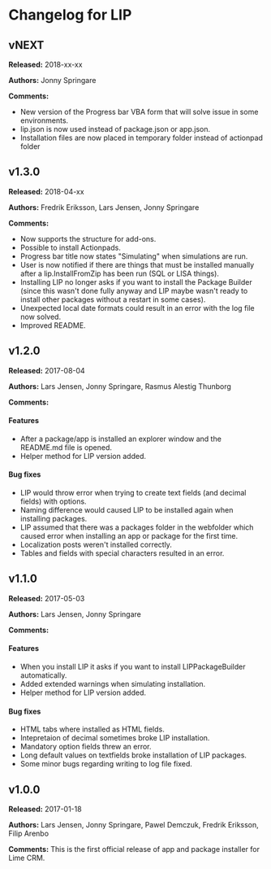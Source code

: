 # Changelog for LIP

## vNEXT
**Released:** 2018-xx-xx

**Authors:** Jonny Springare

**Comments:** 

* New version of the Progress bar VBA form that will solve issue in some environments.
* lip.json is now used instead of package.json or app.json.
* Installation files are now placed in temporary folder instead of actionpad folder


## v1.3.0
**Released:** 2018-04-xx

**Authors:** Fredrik Eriksson, Lars Jensen, Jonny Springare

**Comments:** 

* Now supports the structure for add-ons.
* Possible to install Actionpads.
* Progress bar title now states "Simulating" when simulations are run.
* User is now notified if there are things that must be installed manually after a lip.InstallFromZip has been run (SQL or LISA things).
* Installing LIP no longer asks if you want to install the Package Builder (since this wasn't done fully anyway and LIP maybe wasn't ready to install other packages without a restart in some cases).
* Unexpected local date formats could result in an error with the log file now solved.
* Improved README.


## v1.2.0
**Released:** 2017-08-04

**Authors:** Lars Jensen, Jonny Springare, Rasmus Alestig Thunborg

**Comments:** 

#### Features

* After a package/app is installed an explorer window and the README.md file is opened.
* Helper method for LIP version added.

#### Bug fixes

* LIP would throw error when trying to create text fields (and decimal fields) with options.
* Naming difference would caused LIP to be installed again when installing packages.
* LIP assumed that there was a packages folder in the webfolder which caused error when installing an app or package for the first time.
* Localization posts weren't installed correctly.
* Tables and fields with special characters resulted in an error.


## v1.1.0
**Released:** 2017-05-03

**Authors:** Lars Jensen, Jonny Springare

**Comments:**

#### Features

* When you install LIP it asks if you want to install LIPPackageBuilder automatically.
* Added extended warnings when simulating installation.
* Helper method for LIP version added.

#### Bug fixes

* HTML tabs where installed as HTML fields.
* Intepretaion of decimal sometimes broke LIP installation.
* Mandatory option fields threw an error.
* Long default values on textfields broke installation of LIP packages.
* Some minor bugs regarding writing to log file fixed.


## v1.0.0
**Released:** 2017-01-18

**Authors:** Lars Jensen, Jonny Springare, Pawel Demczuk, Fredrik Eriksson, Filip Arenbo

**Comments:** This is the first official release of app and package installer for Lime CRM.
